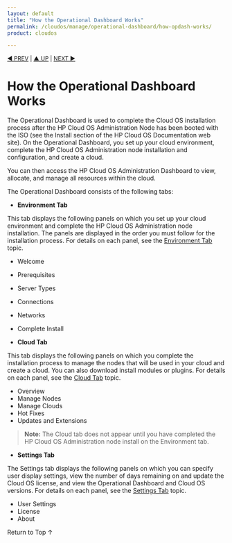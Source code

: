 ```yaml
---
layout: default
title: "How the Operational Dashboard Works"
permalink: /cloudos/manage/operational-dashboard/how-opdash-works/
product: cloudos

---
```


<a name="_top"> </a>

<script> 

function PageRefresh { 
onLoad="window.refresh"
}

PageRefresh();

</script>


<p style="font-size: small;"> <a href="/cloudos/manage/operational-dashboard/">&#9664; PREV</a> | <a href="/cloudos/">&#9650; UP</a> | <a href="/cloudos/manage/operational-dashboard/environment-tab/">NEXT &#9654;</a> </p>

# How the Operational Dashboard Works

The Operational Dashboard is used to complete the Cloud OS installation process after the HP Cloud OS Administration Node has been booted with the ISO (see the Install section of the HP Cloud OS Documentation web site). On the Operational Dashboard, you set up your cloud environment, complete the HP Cloud OS Administration node installation and configuration, and create a cloud.

You can then access the HP Cloud OS Administration Dashboard to view, allocate, and manage all resources within the cloud.

The Operational Dashboard consists of the following tabs:

* **Environment Tab**

 This tab displays the following panels on which you set up your cloud environment and complete the HP Cloud OS Administration node installation. The panels are displayed in the order you must follow for the installation process. For details on each panel, see the [Environment Tab](/cloudos/manage/operational-dashboard/environment-tab) topic.

 * Welcome
 * Prerequisites
 * Server Types
 * Connections
 * Networks
 * Complete Install
 
* **Cloud Tab**

 This tab displays the following panels on which you complete the installation process to manage the nodes that will be used in your cloud and create a cloud. You can also download install modules or plugins. For details on each panel, see the [Cloud Tab](/cloudos/manage/operational-dashboard/cloud-tab) topic.

 * Overview
 * Manage Nodes
 * Manage Clouds
 * Hot Fixes
 * Updates and Extensions

> **Note:** The Cloud tab does not appear until you have completed the HP Cloud OS Administration node install on the Environment tab.

* **Settings Tab**

 The Settings tab displays the following panels on which you can specify user display settings, view the number of days remaining on and update the Cloud OS license, and view the Operational Dashboard and Cloud OS versions. For details on each panel, see the [Settings Tab](/cloudos/manage/operational-dashboard/settings-tab) topic.

 * User Settings
 * License
 * About

 <a href="#_top" style="padding:14px 0px 14px 0px; text-decoration: none;"> Return to Top &#8593; </a>

